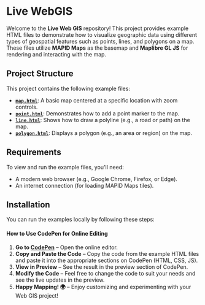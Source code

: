 # Live WebGIS

Welcome to the **Live Web GIS** repository! This project provides example HTML files to demonstrate how to visualize geographic data using different types of geospatial features such as points, lines, and polygons on a map. These files utilize **MAPID Maps** as the basemap and **Maplibre GL JS** for rendering and interacting with the map.

## Project Structure

This project contains the following example files:

- [**`map.html`**](/map.html): A basic map centered at a specific location with zoom controls.
- [**`point.html`**](/point.html): Demonstrates how to add a point marker to the map.
- [**`line.html`**](/line.html): Shows how to draw a polyline (e.g., a road or path) on the map.
- [**`polygon.html`**](/polygon.html): Displays a polygon (e.g., an area or region) on the map.

## Requirements

To view and run the example files, you'll need:
- A modern web browser (e.g., Google Chrome, Firefox, or Edge).
- An internet connection (for loading MAPID Maps tiles).

## Installation

You can run the examples locally by following these steps:

#### How to Use CodePen for Online Editing

1. **Go to [CodePen](https://codepen.io)** – Open the online editor.
2. **Copy and Paste the Code** – Copy the code from the example HTML files and paste it into the appropriate sections on CodePen (HTML, CSS, JS).
3. **View in Preview** – See the result in the preview section of CodePen.
4. **Modify the Code** – Feel free to change the code to suit your needs and see the live updates in the preview.
5. **Happy Mapping! 🌍** – Enjoy customizing and experimenting with your Web GIS project!
